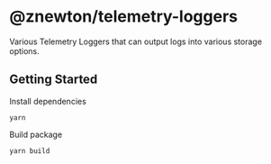 # @znewton/telemetry-loggers

Various Telemetry Loggers that can output logs into various storage options.

## Getting Started

Install dependencies

```shell
yarn
```

Build package

```shell
yarn build
```